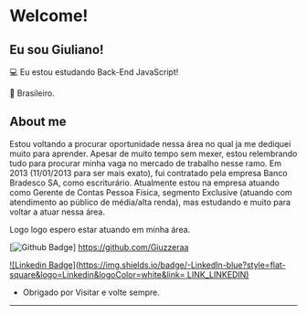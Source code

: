 # Welcome!

 

## Eu sou Giuliano!

 

:computer: Eu estou estudando Back-End JavaScript!

:house_with_garden: Brasileiro.



## About me

Estou voltando a procurar oportunidade nessa área no qual ja me dediquei muito para aprender.
Apesar de muito tempo sem mexer, estou relembrando tudo para procurar minha vaga no mercado de trabalho nesse ramo.
Em 2013 (11/01/2013 para ser mais exato), fui contratado pela empresa Banco Bradesco SA, como escriturário. Atualmente estou na empresa atuando como Gerente de Contas Pessoa Física, segmento Exclusive (atuando com atendimento ao público de média/alta renda), mas estudando e muito para voltar a atuar nessa área.

Logo logo espero estar atuando em minha área.

[![Github Badge](https://img.shields.io/badge/-Github-000?style=flat-square&logo=Github&logoColor=white&link=LINK_GIT)]  https://github.com/Giuzzeraa

[![Linkedin Badge](https://img.shields.io/badge/-LinkedIn-blue?style=flat-square&logo=Linkedin&logoColor=white&link= LINK_LINKEDIN)]( https://www.linkedin.com/in/giuliano-rosa-504a2759/)


- Obrigado por Visitar e volte sempre.

----------------------------------------------------------------------------------
